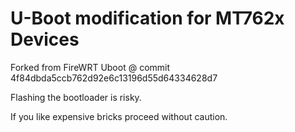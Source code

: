 U-Boot modification for MT762x Devices
==========
Forked from FireWRT Uboot @ commit 4f84dbda5ccb762d92e6c13196d55d64334628d7

Flashing the bootloader is risky.

If you like expensive bricks proceed without caution.
